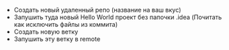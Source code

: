 * Создать новый удаленный репо (название на ваш вкус)
* Запушить туда новый Hello World проект без папочки .idea (Почитать как исключить файлы из коммита)
* Создать новую ветку
* Запушить эту ветку в remote
